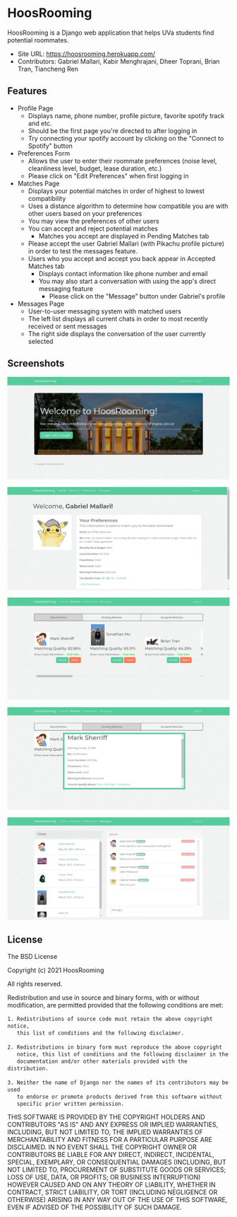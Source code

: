 # HoosRooming
HoosRooming is a Django web application that helps UVa students find potential roommates.
* Site URL: https://hoosrooming.herokuapp.com/
* Contributors: Gabriel Mallari, Kabir Menghrajani, Dheer Toprani, Brian Tran, Tiancheng Ren

## Features
* Profile Page
    * Displays name, phone number, profile picture, favorite spotify track and etc.
    * Should be the first page you're directed to after logging in
    * Try connecting your spotify account by clicking on the "Connect to Spotify" button
* Preferences Form
    * Allows the user to enter their roommate preferences (noise level, cleanliness level, budget, lease duration, etc.)
    * Please click on "Edit Preferences" when first logging in
* Matches Page
    * Displays your potential matches in order of highest to lowest compatibility 
    * Uses a distance algorithm to determine how compatible you are with other users based on your preferences
    * You may view the preferences of other users
    * You can accept and reject potential matches
        * Matches you accept are displayed in Pending Matches tab
    * Please accept the user Gabriel Mallari (with Pikachu profile picture) in order to test the messages feature.
    * Users who you accept and accept you back appear in Accepted Matches tab
        * Displays contact information like phone number and email
        * You may also start a conversation with using the app's direct messaging feature
            * Please click on the "Message" button under Gabriel's profile
* Messages Page
    * User-to-user messaging system with matched users
    * The left list displays all current chats in order to most recently received or sent messages
    * The right side displays the conversation of the user currently selected
    
## Screenshots
![Homepage](buddyfinder/static/buddyfinder/img/homepage.JPG)

![Profile](buddyfinder/static/buddyfinder/img/profile.JPG)

![Matches](buddyfinder/static/buddyfinder/img/matches.JPG)

![Match Info](buddyfinder/static/buddyfinder/img/match-info.JPG)

![Messages](buddyfinder/static/buddyfinder/img/messages.JPG)

## License 
The BSD License

Copyright (c) 2021 HoosRooming

All rights reserved.

Redistribution and use in source and binary forms, with or without modification,
are permitted provided that the following conditions are met:

    1. Redistributions of source code must retain the above copyright notice,
       this list of conditions and the following disclaimer.

    2. Redistributions in binary form must reproduce the above copyright
       notice, this list of conditions and the following disclaimer in the
       documentation and/or other materials provided with the distribution.

    3. Neither the name of Django nor the names of its contributors may be used
       to endorse or promote products derived from this software without
       specific prior written permission.

THIS SOFTWARE IS PROVIDED BY THE COPYRIGHT HOLDERS AND CONTRIBUTORS "AS IS" AND
ANY EXPRESS OR IMPLIED WARRANTIES, INCLUDING, BUT NOT LIMITED TO, THE IMPLIED
WARRANTIES OF MERCHANTABILITY AND FITNESS FOR A PARTICULAR PURPOSE ARE
DISCLAIMED. IN NO EVENT SHALL THE COPYRIGHT OWNER OR CONTRIBUTORS BE LIABLE FOR
ANY DIRECT, INDIRECT, INCIDENTAL, SPECIAL, EXEMPLARY, OR CONSEQUENTIAL DAMAGES
(INCLUDING, BUT NOT LIMITED TO, PROCUREMENT OF SUBSTITUTE GOODS OR SERVICES;
LOSS OF USE, DATA, OR PROFITS; OR BUSINESS INTERRUPTION) HOWEVER CAUSED AND ON
ANY THEORY OF LIABILITY, WHETHER IN CONTRACT, STRICT LIABILITY, OR TORT
(INCLUDING NEGLIGENCE OR OTHERWISE) ARISING IN ANY WAY OUT OF THE USE OF THIS
SOFTWARE, EVEN IF ADVISED OF THE POSSIBILITY OF SUCH DAMAGE.
